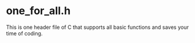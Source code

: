 # one_for_all.h
This is one header file of C that supports all basic functions and saves your time of coding. 
